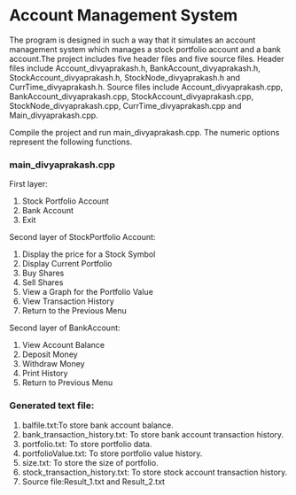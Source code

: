 # Account Management System
The program is designed in such a way that it simulates an account management system which manages a stock portfolio account and a bank account.The project includes five header files and five source files. Header files include Account_divyaprakash.h, BankAccount_divyaprakash.h, StockAccount_divyaprakash.h, StockNode_divyaprakash.h and CurrTime_divyaprakash.h. Source files include Account_divyaprakash.cpp, BankAccount_divyaprakash.cpp, StockAccount_divyaprakash.cpp, StockNode_divyaprakash.cpp, CurrTime_divyaprakash.cpp and Main_divyaprakash.cpp.

Compile the project and run main_divyaprakash.cpp. The numeric options represent the following functions.
### main_divyaprakash.cpp
First layer:
1. Stock Portfolio Account
2. Bank Account
3. Exit

Second layer of StockPortfolio Account:
1. Display the price for a Stock Symbol
2. Display Current Portfolio
3. Buy Shares
4. Sell Shares
5. View a Graph for the Portfolio Value
6. View Transaction History
7. Return to the Previous Menu

Second layer of BankAccount:
1. View Account Balance
2. Deposit Money
3. Withdraw Money
4. Print History
5. Return to Previous Menu

### Generated text file:
1. balfile.txt:To store bank account balance.
2. bank_transaction_history.txt: To store bank account transaction history.
3. portfolio.txt: To store portfolio data.
4. portfolioValue.txt: To store portfolio value history.
5. size.txt: To store the size of portfolio.
6. stock_transaction_history.txt: To store stock account transaction history.
7. Source file:Result_1.txt and Result_2.txt
